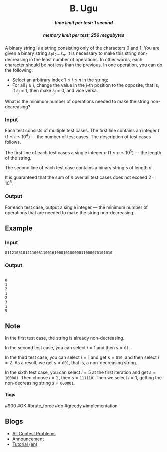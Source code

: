 <h1 style='text-align: center;'> B. Ugu</h1>

<h5 style='text-align: center;'>time limit per test: 1 second</h5>
<h5 style='text-align: center;'>memory limit per test: 256 megabytes</h5>

A binary string is a string consisting only of the characters 0 and 1. You are given a binary string $s_1 s_2 \ldots s_n$. It is necessary to make this string non-decreasing in the least number of operations. In other words, each character should be not less than the previous. In one operation, you can do the following:

* Select an arbitrary index $1 \leq i \leq n$ in the string;
* For all $j \geq i$, change the value in the $j$-th position to the opposite, that is, if $s_j = 1$, then make $s_j = 0$, and vice versa.

What is the minimum number of operations needed to make the string non-decreasing?

### Input

Each test consists of multiple test cases. The first line contains an integer $t$ ($1 \leq t \leq 10^4$) — the number of test cases. The description of test cases follows.

The first line of each test cases a single integer $n$ ($1 \leq n \leq 10^5$) — the length of the string.

The second line of each test case contains a binary string $s$ of length $n$.

It is guaranteed that the sum of $n$ over all test cases does not exceed $2 \cdot 10^5$.

### Output

For each test case, output a single integer — the minimum number of operations that are needed to make the string non-decreasing.

## Example

### Input


```text
811210310141100511001610001010000011000070101010
```
### Output

```text

0
1
2
1
2
3
1
5

```
## Note

In the first test case, the string is already non-decreasing.

In the second test case, you can select $i = 1$ and then $s = \mathtt{01}$.

In the third test case, you can select $i = 1$ and get $s = \mathtt{010}$, and then select $i = 2$. As a result, we get $s = \mathtt{001}$, that is, a non-decreasing string.

In the sixth test case, you can select $i = 5$ at the first iteration and get $s = \mathtt{100001}$. Then choose $i = 2$, then $s = \mathtt{111110}$. Then we select $i = 1$, getting the non-decreasing string $s = \mathtt{000001}$.



#### Tags 

#900 #OK #brute_force #dp #greedy #implementation 

## Blogs
- [All Contest Problems](../Codeforces_Round_830_(Div._2).md)
- [Announcement](../blogs/Announcement.md)
- [Tutorial (en)](../blogs/Tutorial_(en).md)
